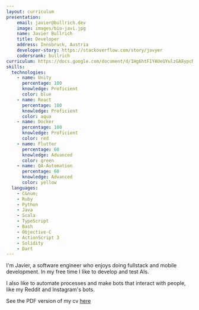 ```yaml
---
layout: curriculum
presentation:
    email: javier@bullrich.dev
    image: images/bio-javi.jpg
    name: Javier Bullrich
    title: Developer
    address: Innsbruck, Austria
    developer-story: https://stackoverflow.com/story/javyer
    codersrank: bullrich
curriculum: https://docs.google.com/document/d/1Hg6htF1YAUeUYulzGA8ypcN5wfboGtUL9D6zjcC09R8/edit?usp=sharing
skills:
  technologies:
    - name: Unity
      percentage: 100
      knowledge: Proficient
      color: blue
    - name: React
      percentage: 100
      knowledge: Proficient
      color: aqua
    - name: Docker
      percentage: 100
      knowledge: Proficient
      color: red
    - name: Flutter
      percentage: 60
      knowledge: Advanced
      color: green
    - name: QA-Automation
      percentage: 60
      knowledge: Advanced
      color: yellow
  languages:
    - C&num;
    - Ruby
    - Python
    - Java
    - Scala
    - TypeScript
    - Bash
    - Objective-C
    - ActionScript 3
    - Solidity
    - Dart
---
```

I'm Javier, a software engineer who enjoys doing fullstack and mobile development. In my free time I like to develop and test AIs.

I also like to automate processes and make bots that interact with people, like my Reddit and Instagram's bots.

See the PDF version of my cv [here](https://docs.google.com/document/d/1Hg6htF1YAUeUYulzGA8ypcN5wfboGtUL9D6zjcC09R8)